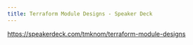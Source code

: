 ```yaml
---
title: Terraform Module Designs - Speaker Deck
---
```


https://speakerdeck.com/tmknom/terraform-module-designs

